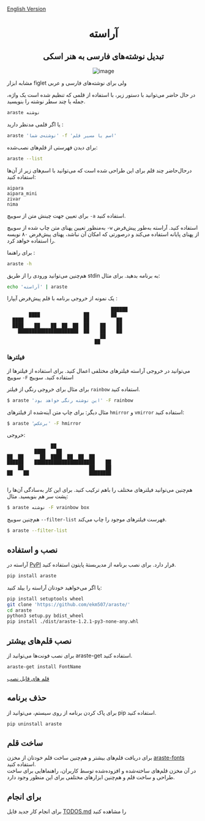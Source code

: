 [English Version](./README_EN.md)

<div align="center">
  <h1> آراسته </h1>
  <h2> تبدیل نوشته‌های فارسی به هنر اسکی </h2>

![image](https://user-images.githubusercontent.com/85228025/178108748-21a4bae4-8e2e-46e1-966d-b98cbd56187f.png)

</div>


مشابه ابزار figlet ولی برای نوشته‌های فارسی و عربی


در حال حاضر می‌توانید با دستور زیر، با استفاده از قلمی که تنظیم شده است یک واژه، جمله یا چند سطر نوشته را بنویسید.  

```bash
araste ‌نوشته
```
یا اگر قلمی مدنظر دارید :
```bash
araste 'نوشته‌ی شما' -f 'اسم یا مسیر قلم'
```

برای دیدن فهرستی از قلم‌های نصب‌شده:

```bash
araste --list
```

درحال‌حاضر چند قلم برای این طراحی شده است که می‌توانید با اسم‌های زیر از آن‌ها استفاده کنید:
```
aipara
aipara_mini
zivar
nima
```

برای تعیین جهت چینش متن از سوییچ `-a` استفاده کنید.

به‌منظور تعیین پهنای متن چاپ شده از سوییچ `-w` استفاده کنید. آراسته به‌طور پیش‌فرض از پهنای پایانه استفاده می‌کند و درصورتی که امکان آن نباشد، پهنای پیش‌فرض ۸۰ نویسه را استفاده خواهد کرد.

برای راهنما :
```bash
araste -h
```

هم‌چنین می‌توانید ورودی را از طریق stdin به برنامه بدهید. برای مثال:

```bash
echo 'آراسته' | araste
```

یک نمونه از خروجی برنامه با قلم پیش‌فرض آیپارا :
```
                                      ██████
        ████                ██        ██
  ████                      ██          ██
  ████    ██    ██  ██  ██  ██    ██    ██
    ██████████████████████  ██    ██    ██
                                  ██
                                ██
```

### فیلترها

می‌توانید در خروجی آراسته فیلترهای مختلفی اعمال کنید. برای استفاده از فیلترها از سوییچ `-F` استفاده کنید. سوییچ 

برای مثال برای خروجی رنگی از فیلتر `rainbow` استفاده کنید.

```bash
$ araste 'این نوشته رنگی خواهد بود' -F rainbow
```

مثال دیگر: برای چاپ متن آینه‌شده از فیلترهای `hmirror` و `vmirror` استفاده کنید:

```bash
$ araste 'برعکس' -F hmirror
```

خروجی:

```
                ██                      
          ████    ██                    
██  ██      ██  ████  ██  ██  ██        
██████    ██████████████████████    ██  
    ██                        ██    ██  
██    ██                      ████████  
                                        
```

هم‌چنین می‌توانید فیلترهای مختلف را باهم ترکیب کنید. برای این کار به‌سادگی آن‌ها را پشت سر هم بنویسید. مثال:

```bash
$ araste نوشته -F vrainbow box
```

هم‌چنین سوییچ `--filter-list` فهرست فیلترهای موجود را چاپ می‌کند.


```bash
$ araste --filter-list
```


## نصب و استفاده

آراسته در [PyPI](https://pypi.org/project/araste/) قرار دارد. برای نصب برنامه از مدیربستهٔ پایتون استفاده کنید.

````bash
pip install araste
````

یا اگر می‌خواهید خودتان آراسته را بیلد کنید:

```bash
pip install setuptools wheel
git clone 'https://github.com/ekm507/araste/'
cd araste
python3 setup.py bdist_wheel
pip install ./dist/araste-1.2.1-py3-none-any.whl
```

## نصب قلم‌های بیشتر
برای نصب فونت‌ها می‌توانید از araste-get استفاده کنید.
````bash
araste-get install FontName
````
[قلم های قابل نصب](https://github.com/ekm507/araste-fonts/blob/main/Fonts.md)

## حذف برنامه
برای پاک کردن برنامه از روی سیستم، می‌توانید از pip استفاده کنید.

````bash
pip uninstall araste
````

## ساخت قلم

برای دریافت قلم‌های بیشتر و هم‌چنین ساخت قلم خودتان از مخزن [araste-fonts](https://github.com/ekm507/araste-fonts) استفاده کنید.  
در آن مخزن قلم‌های ساخته‌شده و افزوده‌شده توسط کاربران، راهنماهایی برای ساخت طراحی و ساخت قلم و هم‌چنین ابزارهای مختلفی برای این منظور وجود دارد.

## برای انجام
برای انجام کار جدید فایل [TODOS.md](https://github.com/ekm507/araste/blob/main/TODOS.md) را مشاهده کنید

